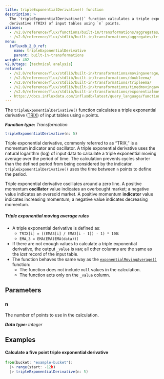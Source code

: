 ```yaml
---
title: tripleExponentialDerivative() function
description: >
  The `tripleExponentialDerivative()` function calculates a triple exponential
  derivative (TRIX) of input tables using `n` points.
aliases:
  - /v2.0/reference/flux/functions/built-in/transformations/aggregates/tripleexponentialderivative/
  - /v2.0/reference/flux/stdlib/built-in/transformations/aggregates/tripleexponentialderivative/
menu:
  influxdb_2_0_ref:
    name: tripleExponentialDerivative
    parent: built-in-transformations
weight: 402
v2.0/tags: [technical analysis]
related:
  - /v2.0/reference/flux/stdlib/built-in/transformations/movingaverage/
  - /v2.0/reference/flux/stdlib/built-in/transformations/doubleema/
  - /v2.0/reference/flux/stdlib/built-in/transformations/tripleema/
  - /v2.0/reference/flux/stdlib/built-in/transformations/timedmovingaverage/
  - /v2.0/reference/flux/stdlib/built-in/transformations/exponentialmovingaverage/
  - https://docs.influxdata.com/influxdb/latest/query_language/functions/#triple-exponential-derivative, InfluxQL TRIPLE_EXPONENTIAL_DERIVATIVE()
---
```


The `tripleExponentialDerivative()` function calculates a triple exponential
derivative ([TRIX](https://en.wikipedia.org/wiki/Trix_(technical_analysis))) of
input tables using `n` points.

_**Function type:** Transformation_  

```js
tripleExponentialDerivative(n: 5)
```

Triple exponential derivative, commonly referred to as “TRIX,” is a momentum indicator and oscillator.
A triple exponential derivative uses the natural logarithm (log) of input data to
calculate a triple exponential moving average over the period of time.
The calculation prevents cycles shorter than the defined period from being considered by the indicator.
`tripleExponentialDerivative()` uses the time between `n` points to define the period.

Triple exponential derivative oscillates around a zero line.
A positive momentum **oscillator** value indicates an overbought market;
a negative value indicates an oversold market.
A positive momentum **indicator** value indicates increasing momentum;
a negative value indicates decreasing momentum.

##### Triple exponential moving average rules
- A triple exponential derivative is defined as:
    - `TRIX[i] = ((EMA3[i] / EMA3[i - 1]) - 1) * 100`:
    - `EMA_3 = EMA(EMA(EMA(data)))`
- If there are not enough values to calculate a triple exponential derivative,
  the output `_value` is `NaN`; all other columns are the same as the _last_ record of the input table.
- The function behaves the same way as the [`exponentialMovingAverage()`](/v2.0/reference/flux/stdlib/built-in/transformations/aggregates/exponentialmovingaverage/) function:
    - The function does not include `null` values in the calculation.
    - The function acts only on the `_value` column.

## Parameters

### n
The number of points to use in the calculation.

_**Data type:** Integer_

## Examples

#### Calculate a five point triple exponential derivative
```js
from(bucket: "example-bucket"):
  |> range(start: -12h)
  |> tripleExponentialDerivative(n: 5)
```
